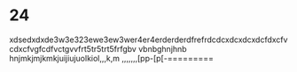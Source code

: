 24
==

 xdsedxdxde3w3e323ewe3ew3wer4er4erderderdfrefrdcdcxdcxdcxdcfdxcfvcdxcfvgfcdfvctgvvfrt5tr5trt5frfgbv  vbnbghnjhnb hnjmkjmjkmkjuijiujuolkiol,,,k,m  ,,,,,,,[pp-[p[-=========
